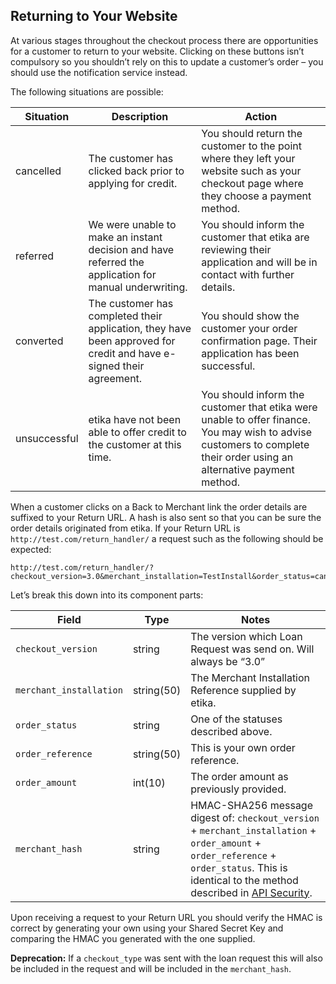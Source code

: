 ## Returning to Your Website

At various stages throughout the checkout process there are opportunities for
a customer to return to your website. Clicking on these buttons isn’t
compulsory so you shouldn’t rely on this to update a customer’s order – you
should use the notification service instead.

The following situations are possible:

Situation | Description | Action
--- | --- | ---
cancelled | The customer has clicked back prior to applying for credit. | You should return the customer to the point where they left your website such as your checkout page where they choose a payment method.
referred | We were unable to make an instant decision and have referred the application for manual underwriting. | You should inform the customer that etika are reviewing their application and will be in contact with further details.
converted | The customer has completed their application, they have been approved for credit and have e-signed their agreement. | You should show the customer your order confirmation page. Their application has been successful.
unsuccessful | etika have not been able to offer credit to the customer at this time. | You should inform the customer that etika were unable to offer finance. You may wish to advise customers to complete their order using an alternative payment method.

When a customer clicks on a Back to Merchant link the order details are
suffixed to your Return URL. A hash is also sent so that you can be sure the
order details originated from etika. If your Return URL is
`http://test.com/return_handler/` a request such as the following should be
expected:

```
http://test.com/return_handler/?checkout_version=3.0&merchant_installation=TestInstall&order_status=cancelled&order_reference=1330618803&order_amount=29995&merchant_hash=7fc19b44e142e698ec7e0b527d0
```

Let’s break this down into its component parts:

Field | Type | Notes
--- | --- | ---
`checkout_version` | string | The version which Loan Request was send on. Will always be “3.0”
`merchant_installation` | string(50)| The Merchant Installation Reference supplied by etika.
`order_status` | string | One of the statuses described above.
`order_reference` | string(50) | This is your own order reference.
`order_amount` | int(10) | The order amount as previously provided.
`merchant_hash` | string | HMAC-SHA256 message digest of: `checkout_version` + `merchant_installation` + `order_amount` + `order_reference` + `order_status`. This is identical to the method described in [API Security](#api-security).

Upon receiving a request to your Return URL you should verify the HMAC is
correct by generating your own using your Shared Secret Key and comparing the
HMAC you generated with the one supplied.

**Deprecation:** If a `checkout_type` was sent with the loan request this will also be included
in the request and will be included in the `merchant_hash`.
